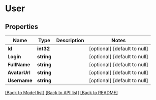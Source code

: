 # User

## Properties
Name | Type | Description | Notes
------------ | ------------- | ------------- | -------------
**Id** | **int32** |  | [optional] [default to null]
**Login** | **string** |  | [optional] [default to null]
**FullName** | **string** |  | [optional] [default to null]
**AvatarUrl** | **string** |  | [optional] [default to null]
**Username** | **string** |  | [optional] [default to null]

[[Back to Model list]](../README.md#documentation-for-models) [[Back to API list]](../README.md#documentation-for-api-endpoints) [[Back to README]](../README.md)

